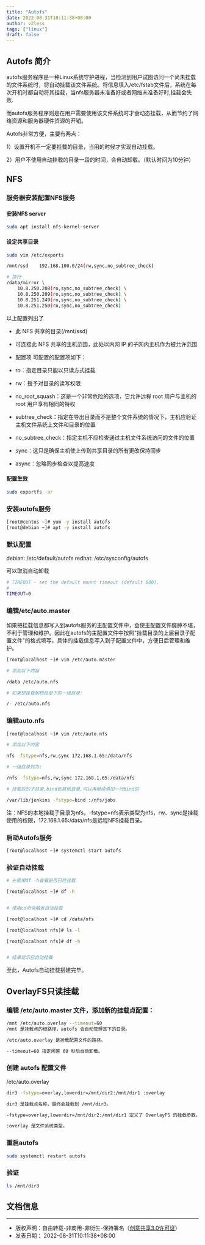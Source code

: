 ```yaml
---
title: "Autofs"
date: 2022-08-31T10:11:38+08:00
author: v2less
tags: ["linux"]
draft: false
---
```


## Autofs 简介

autofs服务程序是一种Linux系统守护进程，当检测到用户试图访问一个尚未挂载的文件系统时，将自动挂载该文件系统。将信息填入/etc/fstab文件后，系统在每次开机时都自动将其挂载，当nfs服务器未准备好或者网络未准备好时,挂载会失败.

而autofs服务程序则是在用户需要使用该文件系统时才会动态挂载，从而节约了网络资源和服务器硬件资源的开销。

Autofs非常方便，主要有两点：

1）设置开机不一定要挂载的目录，当用的时候才实现自动挂载。

2）用户不使用自动挂载的目录一段的时间，会自动卸载。（默认时间为10分钟）

## NFS
### 服务器安装配置NFS服务
#### 安装NFS server
```bash
sudo apt install nfs-kernel-server
```
#### 设定共享目录
```bash
sudo vim /etc/exports

/mnt/ssd	192.168.100.0/24(rw,sync,no_subtree_check)

# 换行
/data/mirror \
    10.8.250.208(ro,sync,no_subtree_check) \
    10.8.250.209(ro,sync,no_subtree_check) \
    10.8.251.249(ro,sync,no_subtree_check) \
    10.8.251.250(ro,sync,no_subtree_check)
```

以上配置列出了

- 此 NFS 共享的目录(/mnt/ssd)
- 可连接此 NFS 共享的主机范围，此处以内网 IP 的子网内主机作为被允许范围
- 配置项
可配置的配置项如下：

- ro：指定目录只能以只读方式挂载
- rw：授予对目录的读写权限
- no_root_squash：这是一个非常危险的选项，它允许远程 root 用户与主机的 root 用户享有相同的特权
- subtree_check：指定在导出目录而不是整个文件系统的情况下，主机应验证主机文件系统上文件和目录的位置
- no_subtree_check：指定主机不应检查通过主机文件系统访问的文件的位置
- sync：这只是确保主机使上传到共享目录的所有更改保持同步
- async：忽略同步检查以提高速度

#### 配置生效
```bash
sudo exportfs -ar
```
### 安装autofs服务
```bash
[root@centos ~]# yum -y install autofs
[root@debian ~]# apt -y install autofs
```

### 默认配置

debian: /etc/default/autofs
redhat: /etc/sysconfig/autofs

可以取消自动卸载
```bash
# TIMEOUT - set the default mount timeout (default 600).
#
TIMEOUT=0
```

### 编辑/etc/auto.master

如果把挂载信息都写入到autofs服务的主配置文件中，会使主配置文件臃肿不堪，不利于管理和维护。因此在autofs的主配置文件中按照"挂载目录的上层目录子配置文件"的格式填写，具体的挂载信息写入到子配置文件中，方便日后管理和维护。

```bash
[root@localhost ~]# vim /etc/auto.master

# 添加以下内容

/data /etc/auto.nfs

# 如果想挂载到根目录下的一级目录:

/- /etc/auto.nfs
```

### 编辑auto.nfs

```bash
[root@localhost ~]# vim /etc/auto.nfs

# 添加以下内容

nfs -fstype=nfs,rw,sync 172.168.1.65:/data/nfs

# 一级目录则为:

/nfs -fstype=nfs,rw,sync 172.168.1.65:/data/nfs

# 挂载后的子目录,bind到其他目录,可以再继续添加一行bind的

/var/lib/jenkins -fstype=bind :/nfs/jobs
```

注：NFS的本地挂载子目录为nfs，-fstype=nfs表示类型为nfs，rw、sync是挂载使用的权限，172.168.1.65:/data/nfs是远程NFS挂载目录。

### 启动Autofs服务

```bash
[root@localhost ~]# systemctl start autofs
```

### 验证自动挂载

```bash
# 先使用df -h查看是否已经挂载

[root@localhost ~]# df -h


# 使用cd命令触发自动挂载

[root@localhost ~]# cd /data/nfs

[root@localhost nfs]# ls -l

[root@localhost nfs]# df -h


# 结果显示已自动挂载
```

至此，Autofs自动挂载搭建完毕。

## OverlayFS只读挂载

### 编辑 /etc/auto.master 文件，添加新的挂载点配置：
```bash
/mnt /etc/auto.overlay --timeout=60
/mnt 是挂载点的根路径，autofs 会自动管理其下的目录。

/etc/auto.overlay 是挂载配置文件的路径。

--timeout=60 指定闲置 60 秒后自动卸载。
```

### 创建 autofs 配置文件
/etc/auto.overlay
```bash
dir3 -fstype=overlay,lowerdir=/mnt/dir2:/mnt/dir1 :overlay

dir3 是挂载点名称，最终会挂载到 /mnt/dir3。

-fstype=overlay,lowerdir=/mnt/dir2:/mnt/dir1 定义了 OverlayFS 的挂载参数。

:overlay 是文件系统类型。
```

### 重启autofs
```bash
sudo systemctl restart autofs
```
### 验证
```bash
ls /mnt/dir3
```





## 文档信息
---
- 版权声明：自由转载-非商用-非衍生-保持署名（[创意共享3.0许可证](https://creativecommons.org/licenses/by-nc-nd/3.0/deed.zh)）
- 发表日期： 2022-08-31T10:11:38+08:00
